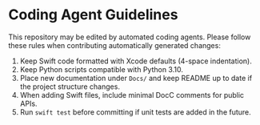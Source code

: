 # Coding Agent Guidelines

This repository may be edited by automated coding agents. Please follow these rules when contributing automatically generated changes:

1. Keep Swift code formatted with Xcode defaults (4-space indentation).
2. Keep Python scripts compatible with Python 3.10.
3. Place new documentation under `Docs/` and keep README up to date if the project structure changes.
4. When adding Swift files, include minimal DocC comments for public APIs.
5. Run `swift test` before committing if unit tests are added in the future.


